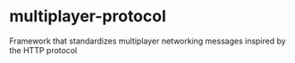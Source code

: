 # multiplayer-protocol
Framework that standardizes multiplayer networking messages inspired by the HTTP protocol

